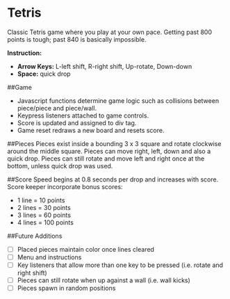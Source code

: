 # Tetris

Classic Tetris game where you play at your own pace. Getting past 800 points is tough; past 840 is basically impossible.

**Instruction:**
- **Arrow Keys:** L-left shift, R-right shift, Up-rotate, Down-down
- **Space:** quick drop

##Game
* Javascript functions determine game logic such as collisions between piece/piece and piece/wall.
* Keypress listeners attached to game controls.
* Score is updated and assigned to div tag.
* Game reset redraws a new board and resets score.

##Pieces
Pieces exist inside a bounding 3 x 3 square and rotate clockwise around the middle square. Pieces can move right, left, down and also a quick drop. Pieces can still rotate and move left and right once at the bottom, unless quick drop was used.

##Score
Speed begins at 0.8 seconds per drop and increases with score.
Score keeper incorporate bonus scores:
* 1 line = 10 points
* 2 lines = 30 points
* 3 lines = 60 points
* 4 lines = 100 points

##Future Additions
- [ ] Placed pieces maintain color once lines cleared
- [ ] Menu and instructions
- [ ] Key listeners that allow more than one key to be pressed (i.e. rotate and right shift)
- [ ] Pieces can still rotate when up against a wall (i.e. wall kicks)
- [ ] Pieces spawn in random positions
